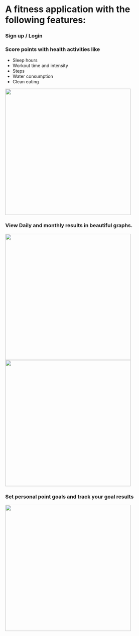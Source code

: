 <h1>A fitness application with the following features: </h1>

<h3>Sign up / Login  </h3>

<h3> Score points with health activities like </h3>
<ul>
 <li> Sleep hours </li>
  <li> Workout time and intensity </li>
  <li> Steps  </li>
   <li> Water consumption </li>
   <li> Clean eating  </li>
 </ul>


<image src='images/scoring.png' height=400 />
<h3>View Daily and monthly results in beautiful graphs. </h3>
<image src='images/dailyGraph.png' height=400 />
<image src='images/monthlyGraph.png' height=400 />

<h3>Set personal point goals and track your goal results </h3>
<image src='images/challengeGraph.png' height=400 />





